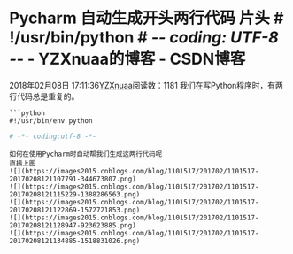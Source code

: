 # Pycharm 自动生成开头两行代码 片头 # !/usr/bin/python # -*- coding: UTF-8 -*- - YZXnuaa的博客 - CSDN博客
2018年02月08日 17:11:36[YZXnuaa](https://me.csdn.net/YZXnuaa)阅读数：1181
我们在写Python程序时，有两行代码总是重复的。
```
```python
#!/usr/bin/env python
```
```python
# -*- coding:utf-8 -*-
```
```
如何在使用Pycharm时自动帮我们生成这两行代码呢
直接上图
![](https://images2015.cnblogs.com/blog/1101517/201702/1101517-20170208121107791-344673807.png)
![](https://images2015.cnblogs.com/blog/1101517/201702/1101517-20170208121115229-1388286563.png)
![](https://images2015.cnblogs.com/blog/1101517/201702/1101517-20170208121122869-1572721853.png)
![](https://images2015.cnblogs.com/blog/1101517/201702/1101517-20170208121128947-923623885.png)
![](https://images2015.cnblogs.com/blog/1101517/201702/1101517-20170208121134885-1518831026.png)
